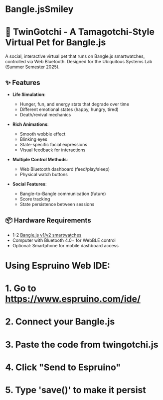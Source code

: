 # Bangle.jsSmiley
# 🐷 TwinGotchi - A Tamagotchi-Style Virtual Pet for Bangle.js


A social, interactive virtual pet that runs on Bangle.js smartwatches, controlled via Web Bluetooth. Designed for the Ubiquitous Systems Lab (Summer Semester 2025).

## ✨ Features

- **Life Simulation**:
  - Hunger, fun, and energy stats that degrade over time
  - Different emotional states (happy, hungry, tired)
  - Death/revival mechanics

- **Rich Animations**:
  - Smooth wobble effect
  - Blinking eyes
  - State-specific facial expressions
  - Visual feedback for interactions

- **Multiple Control Methods**:
  - Web Bluetooth dashboard (feed/play/sleep)
  - Physical watch buttons


- **Social Features**:
  - Bangle-to-Bangle communication (future)
  - Score tracking
  - State persistence between sessions

## 📦 Hardware Requirements

- 1-2 [Bangle.js v1/v2 smartwatches](https://banglejs.com/)
- Computer with Bluetooth 4.0+ for WebBLE control
- Optional: Smartphone for mobile dashboard access


# Using Espruino Web IDE:
# 1. Go to https://www.espruino.com/ide/
# 2. Connect your Bangle.js
# 3. Paste the code from twingotchi.js
# 4. Click "Send to Espruino"
# 5. Type 'save()' to make it persist
